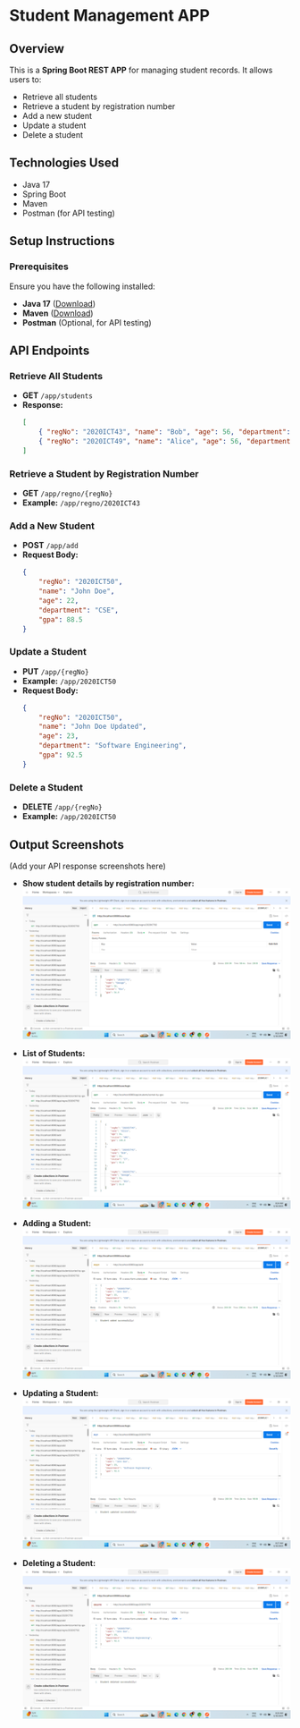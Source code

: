 # Student Management APP

## Overview
This is a **Spring Boot REST APP** for managing student records. It allows users to:
- Retrieve all students
- Retrieve a student by registration number
- Add a new student
- Update a student
- Delete a student

## Technologies Used
- Java 17
- Spring Boot
- Maven
- Postman (for API testing)

## Setup Instructions

### Prerequisites
Ensure you have the following installed:
- **Java 17** ([Download](https://www.oracle.com/java/technologies/javase/jdk17-archive-downloads.html))
- **Maven** ([Download](https://maven.apache.org/download.cgi))
- **Postman** (Optional, for API testing)


## API Endpoints

### Retrieve All Students
- **GET** `/app/students`
- **Response:**
  ```json
  [
      { "regNo": "2020ICT43", "name": "Bob", "age": 56, "department": "IT", "gpa": 95.0 },
      { "regNo": "2020ICT49", "name": "Alice", "age": 56, "department": "AMC", "gpa": 140.0 }
  ]
  ```

### Retrieve a Student by Registration Number
- **GET** `/app/regno/{regNo}`
- **Example:** `/app/regno/2020ICT43`

### Add a New Student
- **POST** `/app/add`
- **Request Body:**
  ```json
  {
      "regNo": "2020ICT50",
      "name": "John Doe",
      "age": 22,
      "department": "CSE",
      "gpa": 88.5
  }
  ```

### Update a Student
- **PUT** `/app/{regNo}`
- **Example:** `/app/2020ICT50`
- **Request Body:**
  ```json
  {
      "regNo": "2020ICT50",
      "name": "John Doe Updated",
      "age": 23,
      "department": "Software Engineering",
      "gpa": 92.5
  }
  ```

### Delete a Student
- **DELETE** `/app/{regNo}`
- **Example:** `/app/2020ICT50`

## Output Screenshots
(Add your API response screenshots here)
- **Show student details by registration number:**
  ![Students List](https://github.com/manuka8/E-Commerce-IT3232-Day03/blob/main/Screenshot%20(428).png)

- **List of Students:**
  ![Students List](https://github.com/manuka8/E-Commerce-IT3232-Day03/blob/main/Screenshot%20(429).png)

- **Adding a Student:**
  ![Add Student](https://github.com/manuka8/E-Commerce-IT3232-Day03/blob/main/Screenshot%20(430).png)

- **Updating a Student:**
  ![Update Student](https://github.com/manuka8/E-Commerce-IT3232-Day03/blob/main/Screenshot%20(431).png)

- **Deleting a Student:**
  ![Delete Student](https://github.com/manuka8/E-Commerce-IT3232-Day03/blob/main/Screenshot%20(432).png)

